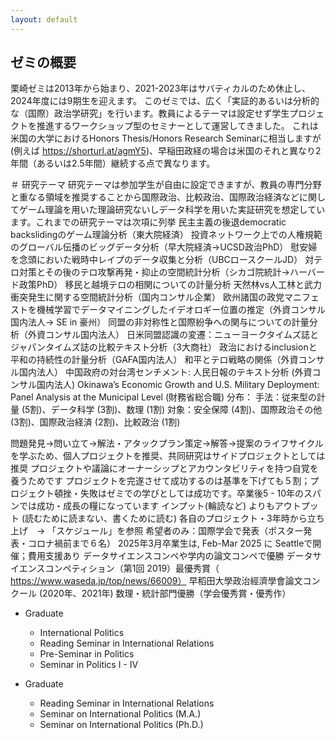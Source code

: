 ```yaml
---
layout: default
---
```


## ゼミの概要
栗崎ゼミは2013年から始まり、2021-2023年はサバティカルのため休止し、2024年度には9期生を迎えます。
このゼミでは、広く「実証的あるいは分析的な（国際）政治学研究」を行います。教員によるテーマは設定せず学生プロジェクトを推進するワークショップ型のセミナーとして運営してきました。
これは米国の大学におけるHonors Thesis/Honors Research Seminarに相当しますが (例えば https://shorturl.at/agmY5)、早稲田政経の場合は米国のそれと異なり2年間（あるいは2.5年間）継続する点で異なります。

＃ 研究テーマ
研究テーマは参加学生が自由に設定できますが、教員の専門分野と重なる領域を推奨することから国際政治、比較政治、国際政治経済などに関してゲーム理論を用いた理論研究ないしデータ科学を用いた実証研究を想定しています。これまでの研究テーマは次項に列挙
民主主義の後退democratic backslidingのゲーム理論分析（東大院経済）
投資ネットワーク上での人権規範のグローバル伝播のビッグデータ分析（早大院経済→UCSD政治PhD）
慰安婦を念頭においた戦時中レイプのデータ収集と分析（UBCロースクールJD）
対テロ対策とその後のテロ攻撃再発・抑止の空間統計分析（シカゴ院統計→ハーバード政策PhD）
移民と越境テロの相関についての計量分析
天然林vs人工林と武力衝突発生に関する空間統計分析（国内コンサル企業）
欧州諸国の政党マニフェストを機械学習でデータマイニングしたイデオロギー位置の推定（外資コンサル国内法人→ SE in 豪州）
同盟の非対称性と国際紛争への関与についての計量分析（外資コンサル国内法人）
日米同盟認識の変遷：ニューヨークタイムズ誌とジャパンタイムズ誌の比較テキスト分析（3大商社）
政治におけるinclusionと平和の持続性の計量分析（GAFA国内法人）
和平とテロ戦略の関係（外資コンサル国内法人）
中国政府の対台湾センチメント: 人民日報のテキスト分析 (外資コンサル国内法人)
Okinawa’s Economic Growth and U.S. Military Deployment: Panel Analysis at the Municipal Level (財務省総合職)
分布：
手法：従来型の計量 (5割)、データ科学 (3割)、数理 (1割)
対象：安全保障 (4割)、国際政治その他 (3割)、国際政治経済 (2割)、比較政治 (1割)




問題発見→問い立て→解法・アタックプラン策定→解答→提案のライフサイクルを学ぶため、個人プロジェクトを推奨、共同研究はサイドプロジェクトとしては推奨
プロジェクトや議論にオーナーシップとアカウンタビリティを持つ自覚を養うためです
プロジェクトを完遂させて成功するのは基準を下げても５割；プロジェクト頓挫・失敗はゼミでの学びとしては成功です。卒業後5 - 10年のスパンでは成功・成長の糧になっています
インプット(輪読など) よりもアウトプット (読むために読まない、書くために読む)
各自のプロジェクト・3年時から立ち上げ　→ 「スケジュール」を参照
希望者のみ：国際学会で発表（ポスター発表・コロナ禍前まで６名）
2025年3月卒業生は, Feb-Mar 2025 に Seattleで開催；費用支援あり
データサイエンスコンペや学内の論文コンペで優勝
データサイエンスコンペティション（第1回 2019）最優秀賞（ https://www.waseda.jp/top/news/66009）
早稻田大學政治經濟學會論文コンクール (2020年、2021年) 数理・統計部門優勝（学会優秀賞・優秀作）


- Graduate
  - International Politics
  - Reading Seminar in International Relations
  - Pre-Seminar in Politics
  - Seminar in Politics I - IV

- Graduate
  - Reading Seminar in International Relations
  - Seminar on International Politics (M.A.)
  - Seminar on International Politics (Ph.D.)
